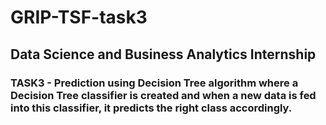 # GRIP-TSF-task3
## Data Science and Business Analytics Internship
### TASK3 - Prediction using Decision Tree algorithm where a Decision Tree classifier is created and when a new data is fed into this classifier, it predicts the right class accordingly.
